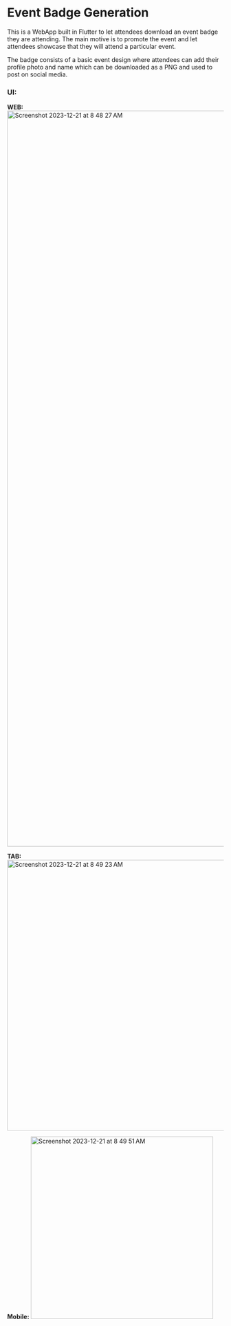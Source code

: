 # Event Badge Generation

This is a WebApp built in Flutter to let attendees download an event badge they are attending. 
The main motive is to promote the event and let attendees showcase that they will attend a particular event.


The badge consists of a basic event design where attendees can add their profile photo and name which can be downloaded as a PNG and used to post on social media.

### UI:

**WEB:** <img width="1710" alt="Screenshot 2023-12-21 at 8 48 27 AM" src="https://github.com/laksh29/Event-Badge-Generation/assets/81346526/75631576-b503-4566-8a55-d3f5ff1f0052">

**TAB:** <img width="629" alt="Screenshot 2023-12-21 at 8 49 23 AM" src="https://github.com/laksh29/Event-Badge-Generation/assets/81346526/67d2d626-d4dc-4575-8888-5e99b93c5e7f">

**Mobile:** <img width="424" alt="Screenshot 2023-12-21 at 8 49 51 AM" src="https://github.com/laksh29/Event-Badge-Generation/assets/81346526/d69eec86-0755-495c-967e-a2fcaf2f6299">

